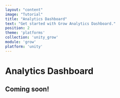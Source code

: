 ```yaml
---
layout: "content"
image: "Tutorial"
title: "Analytics Dashboard"
text: "Get started with Grow Analytics Dashboard."
position: 2
theme: 'platforms'
collection: 'unity_grow'
module: 'grow'
platform: 'unity'
---
```


# Analytics Dashboard

## Coming soon!
